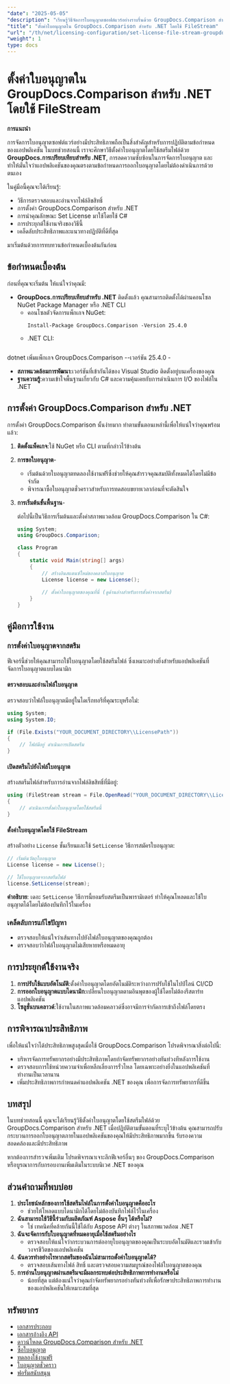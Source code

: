 ```yaml
---
"date": "2025-05-05"
"description": "เรียนรู้วิธีจัดการใบอนุญาตซอฟต์แวร์อย่างราบรื่นด้วย GroupDocs.Comparison สำหรับ .NET โดยใช้สตรีมไฟล์ คู่มือนี้มีตัวอย่างโค้ดและแนวทางปฏิบัติที่ดีที่สุด"
"title": "ตั้งค่าใบอนุญาตใน GroupDocs.Comparison สำหรับ .NET โดยใช้ FileStream"
"url": "/th/net/licensing-configuration/set-license-file-stream-groupdocs-comparison-dotnet/"
"weight": 1
type: docs
---
```

# ตั้งค่าใบอนุญาตใน GroupDocs.Comparison สำหรับ .NET โดยใช้ FileStream

**การแนะนำ**

การจัดการใบอนุญาตซอฟต์แวร์อย่างมีประสิทธิภาพถือเป็นสิ่งสำคัญสำหรับการปฏิบัติตามข้อกำหนดของแอปพลิเคชัน ในบทช่วยสอนนี้ เราจะศึกษาวิธีตั้งค่าใบอนุญาตโดยใช้สตรีมไฟล์ด้วย **GroupDocs.การเปรียบเทียบสำหรับ .NET**, การลดความซับซ้อนในการจัดการใบอนุญาต และทำให้มั่นใจว่าแอปพลิเคชันของคุณตรงตามข้อกำหนดการออกใบอนุญาตโดยไม่ต้องดำเนินการด้วยตนเอง

ในคู่มือนี้คุณจะได้เรียนรู้:
- วิธีการตรวจสอบและอ่านจากไฟล์ลิขสิทธิ์
- การตั้งค่า GroupDocs.Comparison สำหรับ .NET
- การนำคุณลักษณะ Set License มาใช้โดยใช้ C#
- การประยุกต์ใช้งานจริงของวิธีนี้
- เคล็ดลับประสิทธิภาพและแนวทางปฏิบัติที่ดีที่สุด

มาเริ่มต้นด้วยการทบทวนข้อกำหนดเบื้องต้นกันก่อน

## ข้อกำหนดเบื้องต้น

ก่อนที่คุณจะเริ่มต้น ให้แน่ใจว่าคุณมี:
- **GroupDocs.การเปรียบเทียบสำหรับ .NET** ติดตั้งแล้ว คุณสามารถติดตั้งได้ผ่านคอนโซล NuGet Package Manager หรือ .NET CLI
  - คอนโซลตัวจัดการแพ็กเกจ NuGet:
    ```shell
    Install-Package GroupDocs.Comparison -Version 25.4.0
    ```
  - .NET CLI:
    ```bash
dotnet เพิ่มแพ็กเกจ GroupDocs.Comparison --เวอร์ชัน 25.4.0
    -
- **สภาพแวดล้อมการพัฒนา**:เวอร์ชันที่เข้ากันได้ของ Visual Studio ติดตั้งอยู่บนเครื่องของคุณ
- **ฐานความรู้**:ความเข้าใจพื้นฐานเกี่ยวกับ C# และความคุ้นเคยกับการดำเนินการ I/O ของไฟล์ใน .NET

## การตั้งค่า GroupDocs.Comparison สำหรับ .NET

การตั้งค่า GroupDocs.Comparison นั้นง่ายมาก ทำตามขั้นตอนเหล่านี้เพื่อให้แน่ใจว่าคุณพร้อมแล้ว:

1. **ติดตั้งแพ็คเกจ**:ใช้ NuGet หรือ CLI ตามที่กล่าวไว้ข้างต้น
2. **การขอใบอนุญาต**-
   - เริ่มต้นด้วยใบอนุญาตทดลองใช้งานฟรีซึ่งช่วยให้คุณสำรวจคุณสมบัติทั้งหมดได้โดยไม่มีข้อจำกัด
   - พิจารณาซื้อใบอนุญาตชั่วคราวสำหรับการทดสอบขยายเวลาก่อนที่จะตัดสินใจ
3. **การเริ่มต้นขั้นพื้นฐาน**-

    ต่อไปนี้เป็นวิธีการเริ่มต้นและตั้งค่าสภาพแวดล้อม GroupDocs.Comparison ใน C#:

    ```csharp
    using System;
    using GroupDocs.Comparison;

    class Program
    {
        static void Main(string[] args)
        {
            // สร้างอินสแตนซ์ใหม่ของคลาสใบอนุญาต
            License license = new License();
            
            // ตั้งค่าใบอนุญาตของคุณที่นี่ (ดูด้านล่างสำหรับการตั้งค่าจากสตรีม)
        }
    }
    ```

## คู่มือการใช้งาน

### การตั้งค่าใบอนุญาตจากสตรีม

ฟีเจอร์นี้ช่วยให้คุณสามารถใช้ใบอนุญาตโดยใช้สตรีมไฟล์ ซึ่งเหมาะอย่างยิ่งสำหรับแอปพลิเคชันที่จัดการใบอนุญาตแบบไดนามิก

#### ตรวจสอบและอ่านไฟล์ใบอนุญาต

ตรวจสอบว่าไฟล์ใบอนุญาตมีอยู่ในไดเร็กทอรีที่คุณระบุหรือไม่:

```csharp
using System;
using System.IO;

if (File.Exists("YOUR_DOCUMENT_DIRECTORY\\LicensePath"))
{
    // ไฟล์มีอยู่ ดำเนินการเปิดสตรีม
}
```

#### เปิดสตรีมไปยังไฟล์ใบอนุญาต

สร้างสตรีมไฟล์สำหรับการอ่านจากไฟล์ลิขสิทธิ์ที่มีอยู่:

```csharp
using (FileStream stream = File.OpenRead("YOUR_DOCUMENT_DIRECTORY\\LicensePath"))
{
    // ดำเนินการตั้งค่าใบอนุญาตโดยใช้สตรีมนี้
}
```

#### ตั้งค่าใบอนุญาตโดยใช้ FileStream

สร้างตัวอย่าง `License` ชั้นเรียนและใช้ `SetLicense` วิธีการสมัครใบอนุญาต:

```csharp
// เริ่มต้นวัตถุใบอนุญาต
License license = new License();

// ใช้ใบอนุญาตจากสตรีมไฟล์
license.SetLicense(stream);
```

**คำอธิบาย**: เดอะ `SetLicense` วิธีการนี้ยอมรับสตรีมเป็นพารามิเตอร์ ทำให้คุณโหลดและใช้ใบอนุญาตได้โดยไม่ต้องบันทึกไว้ในเครื่อง

### เคล็ดลับการแก้ไขปัญหา

- ตรวจสอบให้แน่ใจว่าเส้นทางไปยังไฟล์ใบอนุญาตของคุณถูกต้อง
- ตรวจสอบว่าไฟล์ใบอนุญาตไม่เสียหายหรือหมดอายุ

## การประยุกต์ใช้งานจริง

1. **การปรับใช้แบบอัตโนมัติ**:ตั้งค่าใบอนุญาตโดยอัตโนมัติระหว่างการปรับใช้ในไปป์ไลน์ CI/CD
2. **การออกใบอนุญาตแบบไดนามิก**:เปลี่ยนใบอนุญาตตามอินพุตของผู้ใช้โดยไม่ต้องรีสตาร์ทแอปพลิเคชัน
3. **โซลูชั่นบนคลาวด์**:ใช้งานในสภาพแวดล้อมคลาวด์ซึ่งอาจมีการจำกัดการเข้าถึงไฟล์โดยตรง

## การพิจารณาประสิทธิภาพ

เพื่อให้แน่ใจว่าได้ประสิทธิภาพสูงสุดเมื่อใช้ GroupDocs.Comparison โปรดพิจารณาสิ่งต่อไปนี้:
- บริหารจัดการทรัพยากรอย่างมีประสิทธิภาพโดยกำจัดทรัพยากรอย่างทันท่วงทีหลังการใช้งาน
- ตรวจสอบการใช้หน่วยความจำเพื่อหลีกเลี่ยงการรั่วไหล โดยเฉพาะอย่างยิ่งในแอปพลิเคชันที่ทำงานเป็นเวลานาน
- เพิ่มประสิทธิภาพการกำหนดค่าแอปพลิเคชัน .NET ของคุณ เพื่อการจัดการทรัพยากรที่ดีขึ้น

## บทสรุป

ในบทช่วยสอนนี้ คุณจะได้เรียนรู้วิธีตั้งค่าใบอนุญาตโดยใช้สตรีมไฟล์ด้วย GroupDocs.Comparison สำหรับ .NET เมื่อปฏิบัติตามขั้นตอนที่ระบุไว้ข้างต้น คุณสามารถปรับกระบวนการออกใบอนุญาตภายในแอปพลิเคชันของคุณให้มีประสิทธิภาพมากขึ้น รับรองความสอดคล้องและมีประสิทธิภาพ

หากต้องการสำรวจเพิ่มเติม โปรดพิจารณาเจาะลึกฟีเจอร์อื่นๆ ของ GroupDocs.Comparison หรือบูรณาการกับกรอบงานเพิ่มเติมในระบบนิเวศ .NET ของคุณ

## ส่วนคำถามที่พบบ่อย

1. **ประโยชน์หลักของการใช้สตรีมไฟล์ในการตั้งค่าใบอนุญาตคืออะไร**
   - ช่วยให้โหลดแบบไดนามิกได้โดยไม่ต้องบันทึกไฟล์ไว้ในเครื่อง
2. **ฉันสามารถใช้วิธีนี้ร่วมกับผลิตภัณฑ์ Aspose อื่นๆ ได้หรือไม่?**
   - ใช่ เทคนิคที่คล้ายกันนี้ใช้ได้กับ Aspose API ต่างๆ ในสภาพแวดล้อม .NET
3. **ฉันจะจัดการกับใบอนุญาตที่หมดอายุเมื่อใช้สตรีมอย่างไร**
   - ตรวจสอบให้แน่ใจว่ากระบวนการต่ออายุใบอนุญาตของคุณเป็นระบบอัตโนมัติและรวมเข้ากับวงจรชีวิตของแอปพลิเคชัน
4. **ฉันควรทำอย่างไรหากสตรีมของฉันไม่สามารถตั้งค่าใบอนุญาตได้?**
   - ตรวจสอบเส้นทางไฟล์ สิทธิ์ และตรวจสอบความสมบูรณ์ของไฟล์ใบอนุญาตของคุณ
5. **การอ่านใบอนุญาตผ่านสตรีมจะมีผลกระทบต่อประสิทธิภาพการทำงานหรือไม่**
   - น้อยที่สุด แต่ต้องแน่ใจว่าคุณกำจัดทรัพยากรอย่างทันท่วงทีเพื่อรักษาประสิทธิภาพการทำงานของแอปพลิเคชันให้เหมาะสมที่สุด

## ทรัพยากร

- [เอกสารประกอบ](https://docs.groupdocs.com/comparison/net/)
- [เอกสารอ้างอิง API](https://reference.groupdocs.com/comparison/net/)
- [ดาวน์โหลด GroupDocs.Comparison สำหรับ .NET](https://releases.groupdocs.com/comparison/net/)
- [ซื้อใบอนุญาต](https://purchase.groupdocs.com/buy)
- [ทดลองใช้งานฟรี](https://releases.groupdocs.com/comparison/net/)
- [ใบอนุญาตชั่วคราว](https://purchase.groupdocs.com/temporary-license/)
- [ฟอรั่มสนับสนุน](https://forum.groupdocs.com/c/comparison/)